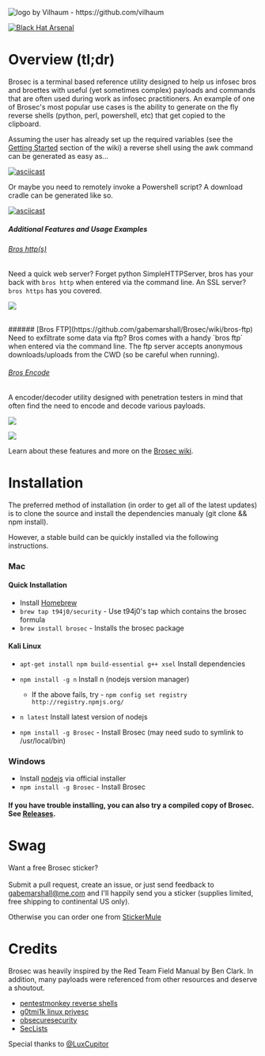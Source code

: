 ![](https://i.imgur.com/1QyMN3G.png "logo by Vilhaum - https://github.com/vilhaum")

[![Black Hat Arsenal](https://www.toolswatch.org/badges/arsenal/2016.svg)](https://www.toolswatch.org/2016/06/the-black-hat-arsenal-usa-2016-remarkable-line-up/)

Overview (tl;dr)
=========

Brosec is a terminal based reference utility designed to help us infosec bros and broettes with useful (yet sometimes complex) payloads and commands that are often used during work as infosec practitioners. An example of one of Brosec's most popular use cases is the ability to generate on the fly reverse shells (python, perl, powershell, etc) that get copied to the clipboard.

Assuming the user has already set up the required variables (see the [Getting Started](https://github.com/gabemarshall/Brosec/wiki/Getting-Started) section of the wiki) a reverse shell using the awk command can be generated as easy as...

[![asciicast](https://asciinema.org/a/2okrjipq4zt8669rb9n54xneg.png)](https://asciinema.org/a/2okrjipq4zt8669rb9n54xneg)

Or maybe you need to remotely invoke a Powershell script? A download cradle can be generated like so.

[![asciicast](https://asciinema.org/a/c2793p8lzzvla8pqji29snyvc.png)](https://asciinema.org/a/c2793p8lzzvla8pqji29snyvc)


##### Additional Features and Usage Examples


###### [Bros http(s)](https://github.com/gabemarshall/Brosec/wiki/bros-http)
Need a quick web server? Forget python SimpleHTTPServer, bros has your back with `bros http` when entered via the command line. An SSL server? `bros https` has you covered.

![](http://i.imgur.com/47BHim4.gif)

<br>
###### [Bros FTP](https://github.com/gabemarshall/Brosec/wiki/bros-ftp)
Need to exfiltrate some data via ftp? Bros comes with a handy `bros ftp` when entered via the command line. The ftp server accepts anonymous downloads/uploads from the CWD (so be careful when running).


###### [Bros Encode](https://github.com/gabemarshall/Brosec/wiki/bros-encode)

A encoder/decoder utility designed with penetration testers in mind that often find the need to encode and decode various payloads.

![](https://i.imgur.com/EgTMG88.png)

![](http://i.imgur.com/wxFpA7o.png)


Learn about these features and more on the [Brosec wiki](https://github.com/gabemarshall/Brosec/wiki).




Installation
============

The preferred method of installation (in order to get all of the latest updates) is to clone the source and install the dependencies manualy (git clone && npm install).

However, a stable build can be quickly installed via the following instructions.

### Mac

#### Quick Installation

- Install [Homebrew](https://brew.sh/)
- `brew tap t94j0/security` - Use t94j0's tap which contains the brosec formula
- `brew install brosec` - Installs the brosec package

#### Kali Linux

- `apt-get install npm build-essential g++ xsel` Install dependencies
- `npm install -g n` Install n (nodejs version manager)
  - If the above fails, try - `npm config set registry http://registry.npmjs.org/`


- `n latest` Install latest version of nodejs
- `npm install -g Brosec` - Install Brosec (may need sudo to symlink to /usr/local/bin)

### Windows

- Install [nodejs](https://nodejs.org/download) via official installer
- `npm install -g Brosec` - Install Brosec

#### If you have trouble installing, you can also try a compiled copy of Brosec. See [Releases](https://github.com/gabemarshall/Brosec/releases).

Swag
====

<a name="sticker">Want a free Brosec sticker?</a>
<br><br> Submit a pull request, create an issue, or just send feedback to <gabemarshall@me.com> and I'll happily send you a sticker (supplies limited, free shipping to continental US only).

Otherwise you can order one from [StickerMule](https://www.stickermule.com/marketplace/10877-brosec-security-for-bros)


Credits
======

Brosec was heavily inspired by the Red Team Field Manual by Ben Clark. In addition, many payloads were referenced from other resources and deserve a shoutout.

- [pentestmonkey reverse shells](http://pentestmonkey.net/cheat-sheet/shells/reverse-shell-cheat-sheet)
- [g0tmi1k linux privesc](https://blog.g0tmi1k.com/2011/08/basic-linux-privilege-escalation/)
- [obsecuresecurity](http://obscuresecurity.blogspot.com/2014/05/dirty-powershell-webserver.html)
- [SecLists](https://github.com/danielmiessler/SecLists)

Special thanks to [@LuxCupitor](https://twitter.com/LuxCupitor)
